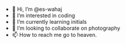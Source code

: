 - 👋 Hi, I’m @es-wahaj
- 👀 I’m interested in coding
- 🌱 I’m currently learning initials
- 💞️ I’m looking to collaborate on photography 
- 📫 How to reach me go to heaven.

<!---
wahaj-es/wahaj-es is a ✨ special ✨ repository because its `README.md` (this file) appears on your GitHub profile.
You can click the Preview link to take a look at your changes.
--->
